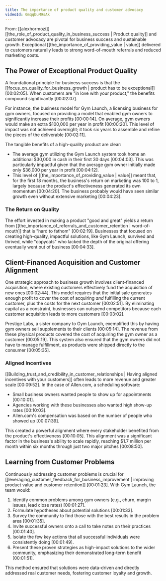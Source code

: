 ```yaml
---
title: The importance of product quality and customer advocacy
videoId: 0mqqbuM9sAk
---
```


From: [[alexhormozi]] <br/> 
[[the_role_of_product_quality_in_business_success | Product quality]] and customer advocacy are pivotal for business success and sustainable growth. Exceptional [[the_importance_of_providing_value | value]] delivered to customers naturally leads to strong word-of-mouth referrals and reduced marketing costs.

## The Power of Exceptional Product Quality

A foundational principle for business success is that the [[focus_on_quality_for_business_growth | product has to be exceptional]] <a class="yt-timestamp" data-t="00:02:05">[00:02:05]</a>. When customers are "in love with your product," the benefits compound significantly <a class="yt-timestamp" data-t="00:02:07">[00:02:07]</a>.

For instance, the business model for Gym Launch, a licensing business for gym owners, focused on providing a model that enabled gym owners to significantly increase their profits <a class="yt-timestamp" data-t="00:00:14">[00:00:14]</a>. On average, gym owners would make an extra $100,000 per year in profit <a class="yt-timestamp" data-t="00:00:20">[00:00:20]</a>. This level of impact was not achieved overnight; it took six years to assemble and refine the pieces of the deliverable <a class="yt-timestamp" data-t="00:02:11">[00:02:11]</a>.

The tangible benefits of a high-quality product are clear:
*   The average gym utilizing the Gym Launch system took home an additional $30,000 in cash in their first 30 days <a class="yt-timestamp" data-t="00:04:03">[00:04:03]</a>. This was particularly impactful given that the average gym owner initially made only $36,000 per year in profit <a class="yt-timestamp" data-t="00:04:12">[00:04:12]</a>.
*   This level of [[the_importance_of_providing_value | value]] meant that, for the first 18 months, the business's return on marketing was 100 to 1, largely because the product's effectiveness generated its own momentum <a class="yt-timestamp" data-t="00:04:20">[00:04:20]</a>. The business probably would have seen similar growth even without extensive marketing <a class="yt-timestamp" data-t="00:04:23">[00:04:23]</a>.

### The Return on Quality

The effort invested in making a product "good and great" yields a return from [[the_importance_of_referrals_and_customer_retention | word-of-mouth]] that is "hard to fathom" <a class="yt-timestamp" data-t="00:02:19">[00:02:19]</a>. Businesses that focused on creating high-quality, impactful solutions, like Gym Launch, survived and thrived, while "copycats" who lacked the depth of the original offering eventually went out of business <a class="yt-timestamp" data-t="00:04:33">[00:04:33]</a>.

## Client-Financed Acquisition and Customer Alignment

One strategic approach to business growth involves client-financed acquisition, where existing customers effectively fund the acquisition of new ones <a class="yt-timestamp" data-t="00:02:44">[00:02:44]</a>. This model requires that the initial sale generates enough profit to cover the cost of acquiring *and* fulfilling the current customer, plus the costs for the next customer <a class="yt-timestamp" data-t="00:02:51">[00:02:51]</a>. By eliminating capital as a constraint, businesses can outspend competitors because each customer acquisition leads to more customers <a class="yt-timestamp" data-t="00:03:02">[00:03:02]</a>.

Prestige Labs, a sister company to Gym Launch, exemplified this by having gym owners sell supplements to their clients <a class="yt-timestamp" data-t="00:05:14">[00:05:14]</a>. The revenue from these physical products covered the cost of acquiring the gym owner as a customer <a class="yt-timestamp" data-t="00:05:19">[00:05:19]</a>. This system also ensured that the gym owners did not have to manage fulfillment, as products were shipped directly to the consumer <a class="yt-timestamp" data-t="00:05:35">[00:05:35]</a>.

### Aligned Incentives

[[Building_trust_and_credibility_in_customer_relationships | Having aligned incentives with your customers]] often leads to more revenue and greater scale <a class="yt-timestamp" data-t="00:09:52">[00:09:52]</a>. In the case of Allen.com, a scheduling software:
*   Small business owners wanted people to show up for appointments <a class="yt-timestamp" data-t="00:10:01">[00:10:01]</a>.
*   Agencies working with these businesses also wanted high show-up rates <a class="yt-timestamp" data-t="00:10:03">[00:10:03]</a>.
*   Allen.com's compensation was based on the number of people who showed up <a class="yt-timestamp" data-t="00:07:39">[00:07:39]</a>.

This created a powerful alignment where every stakeholder benefited from the product's effectiveness <a class="yt-timestamp" data-t="00:10:05">[00:10:05]</a>. This alignment was a significant factor in the business's ability to scale rapidly, reaching $1.7 million per month within six months through just two major pitches <a class="yt-timestamp" data-t="00:08:50">[00:08:50]</a>.

## Learning from Customer Problems

Continuously addressing customer problems is crucial for [[leveraging_customer_feedback_for_business_improvement | improving product value and customer retention]] <a class="yt-timestamp" data-t="00:01:23">[00:01:23]</a>. With Gym Launch, the team would:
1.  Identify common problems among gym owners (e.g., churn, margin issues, lead close rates) <a class="yt-timestamp" data-t="00:01:27">[00:01:27]</a>.
2.  Formulate hypotheses about potential solutions <a class="yt-timestamp" data-t="00:01:33">[00:01:33]</a>.
3.  Survey the community to find those with the best results in the problem area <a class="yt-timestamp" data-t="00:01:35">[00:01:35]</a>.
4.  Invite successful owners onto a call to take notes on their practices <a class="yt-timestamp" data-t="00:01:40">[00:01:40]</a>.
5.  Isolate the few key actions that all successful individuals were consistently doing <a class="yt-timestamp" data-t="00:01:49">[00:01:49]</a>.
6.  Present these proven strategies as high-impact solutions to the wider community, emphasizing their demonstrated long-term benefit <a class="yt-timestamp" data-t="00:01:51">[00:01:51]</a>.

This method ensured that solutions were data-driven and directly addressed real customer needs, fostering customer loyalty and growth.